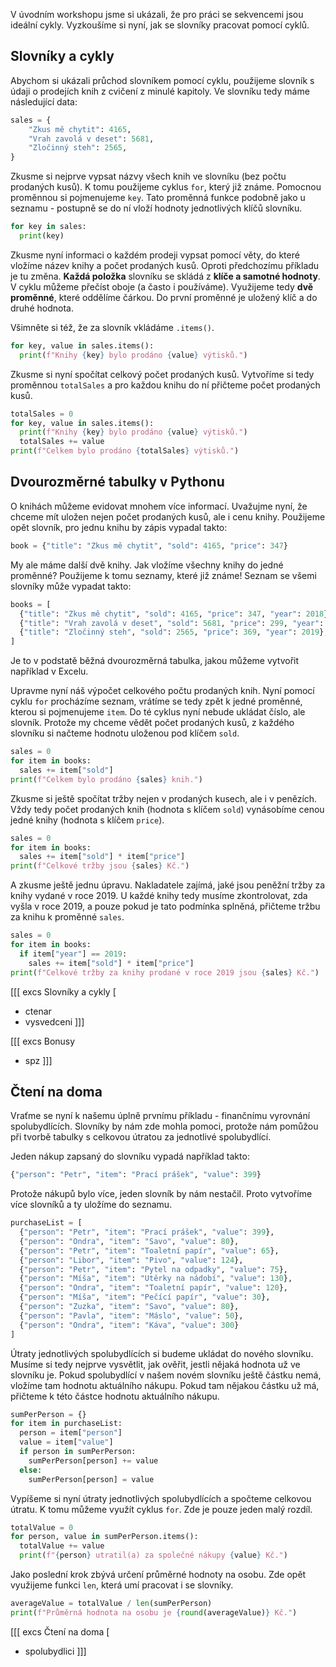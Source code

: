 V úvodním workshopu jsme si ukázali, že pro práci se sekvencemi jsou ideální cykly. Vyzkoušíme si nyní, jak se slovníky pracovat pomocí cyklů.

## Slovníky a cykly

Abychom si ukázali průchod slovníkem pomocí cyklu, použijeme slovník s údaji o prodejích knih z cvičení z minulé kapitoly. Ve slovníku tedy máme následující data:

```py
sales = {
    "Zkus mě chytit": 4165,
    "Vrah zavolá v deset": 5681,
    "Zločinný steh": 2565,
}
```

Zkusme si nejprve vypsat názvy všech knih ve slovníku (bez počtu prodaných kusů). K tomu použijeme cyklus `for`, který již známe. Pomocnou proměnnou si pojmenujeme `key`. Tato proměnná funkce podobně jako u seznamu - postupně se do ní vloží hodnoty jednotlivých klíčů slovníku.

```py
for key in sales:
  print(key)
```

Zkusme nyní informaci o každém prodeji vypsat pomocí věty, do které vložíme název knihy a počet prodaných kusů. Oproti předchozímu příkladu je tu změna. **Každá položka** slovníku se skládá z **klíče a samotné hodnoty**. V cyklu můžeme přečíst oboje (a často i používáme). Využijeme tedy **dvě proměnné**, které oddělíme čárkou. Do první proměnné je uložený klíč a do druhé hodnota. 

Všimněte si též, že za slovník vkládáme `.items()`.


```py
for key, value in sales.items():
  print(f"Knihy {key} bylo prodáno {value} výtisků.")
```

Zkusme si nyní spočítat celkový počet prodaných kusů. Vytvoříme si tedy proměnnou `totalSales` a pro každou knihu do ní přičteme počet prodaných kusů.

```py
totalSales = 0
for key, value in sales.items():
  print(f"Knihy {key} bylo prodáno {value} výtisků.")
  totalSales += value
print(f"Celkem bylo prodáno {totalSales} výtisků.")
```


## Dvourozměrné tabulky v Pythonu

O knihách můžeme evidovat mnohem více informací. Uvažujme nyní, že chceme mít uložen nejen počet prodaných kusů, ale i cenu knihy. Použijeme opět slovník, pro jednu knihu by zápis vypadal takto:

```py
book = {"title": "Zkus mě chytit", "sold": 4165, "price": 347}
```

My ale máme další dvě knihy. Jak vložíme všechny knihy do jedné proměnné? Použijeme k tomu seznamy, které již známe! Seznam se všemi slovníky může vypadat takto:

```py
books = [
  {"title": "Zkus mě chytit", "sold": 4165, "price": 347, "year": 2018},
  {"title": "Vrah zavolá v deset", "sold": 5681, "price": 299, "year": 2019},
  {"title": "Zločinný steh", "sold": 2565, "price": 369, "year": 2019},
]
```
Je to v podstatě běžná dvourozměrná tabulka, jakou můžeme vytvořit například v Excelu.

Upravme nyní náš výpočet celkového počtu prodaných knih. Nyní pomocí cyklu `for` procházíme seznam, vrátíme se tedy zpět k jedné proměnné, kterou si pojmenujeme `item`. Do té cyklus nyní nebude ukládat číslo, ale slovník. Protože my chceme vědět počet prodaných kusů, z každého slovníku si načteme hodnotu uloženou pod klíčem `sold`.

```py
sales = 0
for item in books:
  sales += item["sold"]
print(f"Celkem bylo prodáno {sales} knih.")
```

Zkusme si ještě spočítat tržby nejen v prodaných kusech, ale i v penězích. Vždy tedy počet prodaných knih (hodnota s klíčem `sold`) vynásobíme cenou jedné knihy (hodnota s klíčem `price`).

```py
sales = 0
for item in books:
  sales += item["sold"] * item["price"]
print(f"Celkové tržby jsou {sales} Kč.")
```

A zkusme ještě jednu úpravu. Nakladatele zajímá, jaké jsou peněžní tržby za knihy vydané v roce 2019. U každé knihy tedy musíme zkontrolovat, zda vyšla v roce 2019, a pouze pokud je tato podmínka splněná, přičteme tržbu za knihu k proměnné `sales`.

```py
sales = 0
for item in books:
  if item["year"] == 2019:
    sales += item["sold"] * item["price"]
print(f"Celkové tržby za knihy prodané v roce 2019 jsou {sales} Kč.")
```

[[[ excs Slovníky a cykly [
- ctenar
- vysvedceni
]]]

[[[ excs Bonusy
- spz
]]]

## Čtení na doma

Vraťme se nyní k našemu úplně prvnímu příkladu - finančnímu vyrovnání spolubydlících. Slovníky by nám zde mohla pomoci, protože nám pomůžou při tvorbě tabulky s celkovou útratou za jednotlivé spolubydlící.

Jeden nákup zapsaný do slovníku vypadá například takto:

```py
{"person": "Petr", "item": "Prací prášek", "value": 399}
```

Protože nákupů bylo více, jeden slovník by nám nestačil. Proto vytvoříme více slovníků a ty uložíme do seznamu.

```py
purchaseList = [
  {"person": "Petr", "item": "Prací prášek", "value": 399},
  {"person": "Ondra", "item": "Savo", "value": 80},
  {"person": "Petr", "item": "Toaletní papír", "value": 65},
  {"person": "Libor", "item": "Pivo", "value": 124},
  {"person": "Petr", "item": "Pytel na odpadky", "value": 75},
  {"person": "Míša", "item": "Utěrky na nádobí", "value": 130},
  {"person": "Ondra", "item": "Toaletní papír", "value": 120},
  {"person": "Míša", "item": "Pečící papír", "value": 30},
  {"person": "Zuzka", "item": "Savo", "value": 80},
  {"person": "Pavla", "item": "Máslo", "value": 50},
  {"person": "Ondra", "item": "Káva", "value": 300}
]
```

Útraty jednotlivých spolubydlících si budeme ukládat do nového slovníku. Musíme si tedy nejprve vysvětlit, jak ověřit, jestli nějaká hodnota už ve slovníku je. Pokud spolubydlící v našem novém slovníku ještě částku nemá, vložíme tam hodnotu aktuálního nákupu. Pokud tam nějakou částku už má, přičteme k této částce hodnotu aktuálního nákupu.

```py
sumPerPerson = {}
for item in purchaseList:
  person = item["person"]
  value = item["value"]
  if person in sumPerPerson:
    sumPerPerson[person] += value
  else:
    sumPerPerson[person] = value
```

Vypíšeme si nyní útraty jednotlivých spolubydlících a spočteme celkovou útratu. K tomu můžeme využít cyklus `for`. Zde je pouze jeden malý rozdíl.

```py
totalValue = 0
for person, value in sumPerPerson.items():
  totalValue += value
  print(f"{person} utratil(a) za společné nákupy {value} Kč.")
```

Jako poslední krok zbývá určení průměrné hodnoty na osobu. Zde opět využijeme funkci `len`, která umí pracovat i se slovníky.

```py
averageValue = totalValue / len(sumPerPerson)
print(f"Průměrná hodnota na osobu je {round(averageValue)} Kč.")
```

[[[ excs Čtení na doma [
- spolubydlici
]]]
